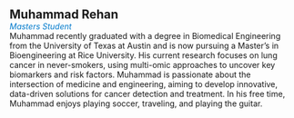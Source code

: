 **<span style="font-size: 1.5em;">Muhammad Rehan</span>**  
<span style="color: #007acc;"><i>Masters Student</i></span>  
Muhammad recently graduated with a degree in Biomedical Engineering from the University of Texas at Austin and is now pursuing a Master’s in Bioengineering at Rice University. His current research focuses on lung cancer in never-smokers, using multi-omic approaches to uncover key biomarkers and risk factors. Muhammad is passionate about the intersection of medicine and engineering, aiming to develop innovative, data-driven solutions for cancer detection and treatment. In his free time, Muhammad enjoys playing soccer, traveling, and playing the guitar.

